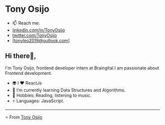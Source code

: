 # Tony Osijo

- 📫 Reach me: 
- [linkedin.com/in/TonyOsijo](https://www.linkedin.com/in/Tony-Osijo/)
- [twitter.com/TonyOsijo](https://twitter.com/TonyOsijo)
- [tonyleo2019@outlook.com]

## Hi there👋, 
I'm Tony Osijo, frontend developer intern at Braingital.I am passionate about Frontend development.


- 👽 I ❤️ ReactJs
- 🌱 I’m currently learning Data Structures and Algorithms.
- 💬 Hobbies: Reading, listening to music.
- ⚡ Languages: JavaScript.


---

⭐️ From [Tony Osijo](http://www.github.com/Lamarr99)

